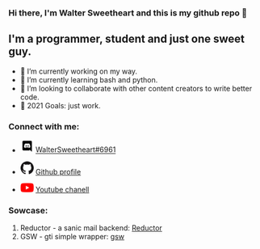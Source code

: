 ### Hi there, I'm Walter Sweetheart and this is my github repo 👋

## I'm a programmer, student and just one sweet guy.
- 🔭 I’m currently working on my way.
- 🌱 I’m currently learning bash and python.
- 👯 I’m looking to collaborate with other content creators to write better code.
- 🥅 2021 Goals: just work.
### Connect with me:
- [<img align="bottom" alt="discord.com" width="26px" src="https://raw.githubusercontent.com/WalterSweetheart/WalterSweetheart/5523a3501c6d96f5d214e67ca151716dab94b856/Discord-Logo-Black.svg" />](https://discord.com) [WalterSweetheart#6961](https://discord.com)

- [<img align="bottom" alt="github.com" width="26px" src="https://raw.githubusercontent.com/WalterSweetheart/WalterSweetheart/master/GitHub-Mark-32px.png" />](https://github.com/WalterSweetheart) [Github profile](https://github.com/WalterSweetheart)

- [<img alt="bottom" atl="youtube.com" width="26px" src="https://github.com/WalterSweetheart/WalterSweetheart/blob/master/youtube_social_icon_red.png" />](https://www.youtube.com/channel/UC_R9cpdCUqwK4pXjIM2CWHg) [Youtube chanell](https://www.youtube.com/channel/UC_R9cpdCUqwK4pXjIM2CWHg)

### Sowcase:
1. Reductor - a sanic mail backend: [Reductor](https://github.com/WalterSweetheart/reductor)
2. GSW - gti simple wrapper: [gsw](https://github.com/WalterSweetheart/git-simple-wrapper)
